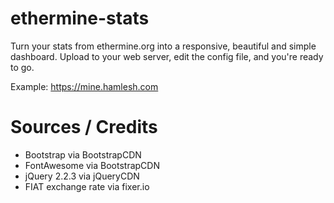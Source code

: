 # ethermine-stats
Turn your stats from ethermine.org into a responsive, beautiful and simple dashboard.  Upload to your web server, edit the config file, and you're ready to go.

Example: https://mine.hamlesh.com






# Sources / Credits

  - Bootstrap via BootstrapCDN
  - FontAwesome via BootstrapCDN
  - jQuery 2.2.3 via jQueryCDN
  - FIAT exchange rate via fixer.io

  
